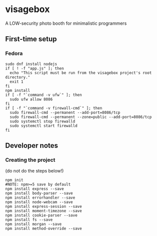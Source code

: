 # visagebox
A LOW-security photo booth for minimalistic programmers

## First-time setup
### Fedora
```
sudo dnf install nodejs
if [ ! -f "app.js" ]; then
  echo "This script must be run from the visagebox project's root directory."
  exit 1
fi
npm install
if [ -f "`command -v ufw`" ]; then
  sudo ufw allow 8086
fi
if [ -f "`command -v firewall-cmd`" ]; then
  sudo firewall-cmd --permanent --add-port=8086/tcp
  sudo firewall-cmd --permanent --zone=public --add-port=8086/tcp
  sudo systemctl stop firewalld
  sudo systemctl start firewalld
fi
```

## Developer notes

### Creating the project
(do not do the steps below!)
```
npm init
#NOTE: npm>=5 save by default
npm install express --save
npm install body-parser --save
npm install errorhandler --save
npm install node-webcam --save
npm install express-session --save
npm install moment-timezone --save
npm install cookie-parser --save
npm install fs --save
npm install morgan --save
npm install method-override --save
```
